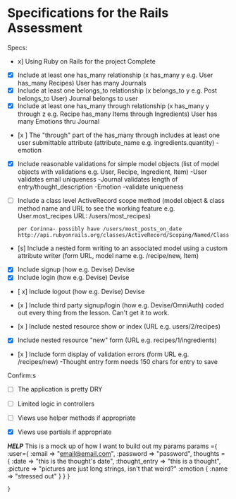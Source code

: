 # Specifications for the Rails Assessment

Specs:
- x] Using Ruby on Rails for the project
    Complete
- [x] Include at least one has_many relationship (x has_many y e.g. User has_many Recipes)
      User has many Journals
- [x] Include at least one belongs_to relationship (x belongs_to y e.g. Post belongs_to User)
      Journal belongs to user
- [x] Include at least one has_many through relationship (x has_many y through z e.g. Recipe has_many Items through Ingredients)
      User has many Emotions thru Journal
- [x ] The "through" part of the has_many through includes at least one user submittable attribute (attribute_name e.g. ingredients.quantity)
        -emotion
- [x] Include reasonable validations for simple model objects (list of model objects with validations e.g. User, Recipe, Ingredient, Item)
        -User validates email uniqueness
        -Journal validates length of entry/thought_description
        -Emotion
          -validate uniqueness

- [ ] Include a class level ActiveRecord scope method (model object & class method name and URL to see the working feature e.g. User.most_recipes URL: /users/most_recipes)

      per Corinna- possibly have /users/most_posts_on_date
      http://api.rubyonrails.org/classes/ActiveRecord/Scoping/Named/ClassMethods.html

- [s] Include a nested form writing to an associated model using a custom attribute writer (form URL, model name e.g. /recipe/new, Item)

- [x] Include signup (how e.g. Devise)
  Devise
- [x] Include login (how e.g. Devise)
Devise
- [ x] Include logout (how e.g. Devise)
Devise
- [x ] Include third party signup/login (how e.g. Devise/OmniAuth)
  coded out every thing from the lesson. Can't get it to work.

- [x ] Include nested resource show or index (URL e.g. users/2/recipes)

- [x] Include nested resource "new" form (URL e.g. recipes/1/ingredients)

- [x ] Include form display of validation errors (form URL e.g. /recipes/new)
  -Thought entry form needs 150 chars for entry to save

Confirm:s
- [ ] The application is pretty DRY
- [ ] Limited logic in controllers
- [ ] Views use helper methods if appropriate
- [x] Views use partials if appropriate


_____HELP_____
This is a mock up of how I want to build out my params
    params ={
          :user={
                :email => "email@email.com",
                :password => "password",
                      thoughts = {
                          :date => "this is the thought's date",
                          :thought_entry => "this is a thought",
                          :picture => "pictures are just long strings, isn't that weird?"
                                :emotion {
                                  :name => "stressed out"
                                  }
            }
          }

    }
